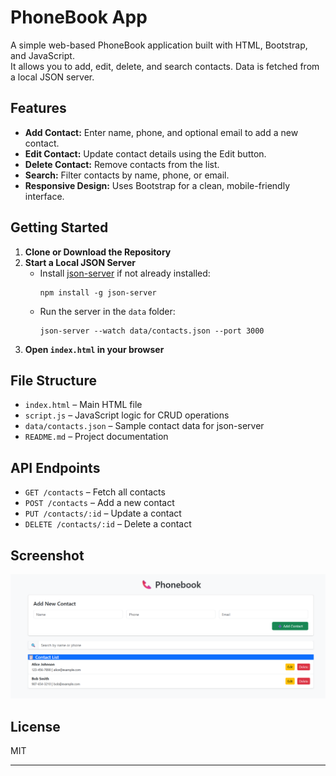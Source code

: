 # PhoneBook App

A simple web-based PhoneBook application built with HTML, Bootstrap, and JavaScript.  
It allows you to add, edit, delete, and search contacts. Data is fetched from a local JSON server.

## Features

- **Add Contact:** Enter name, phone, and optional email to add a new contact.
- **Edit Contact:** Update contact details using the Edit button.
- **Delete Contact:** Remove contacts from the list.
- **Search:** Filter contacts by name, phone, or email.
- **Responsive Design:** Uses Bootstrap for a clean, mobile-friendly interface.

## Getting Started

1. **Clone or Download the Repository**
2. **Start a Local JSON Server**
   - Install [json-server](https://github.com/typicode/json-server) if not already installed:
     ```
     npm install -g json-server
     ```
   - Run the server in the `data` folder:
     ```
     json-server --watch data/contacts.json --port 3000
     ```
3. **Open `index.html` in your browser**

## File Structure

- `index.html` – Main HTML file
- `script.js` – JavaScript logic for CRUD operations
- `data/contacts.json` – Sample contact data for json-server
- `README.md` – Project documentation

## API Endpoints

- `GET /contacts` – Fetch all contacts
- `POST /contacts` – Add a new contact
- `PUT /contacts/:id` – Update a contact
- `DELETE /contacts/:id` – Delete a contact

## Screenshot

![PhoneBook Screenshot](screenshot.png)

## License

MIT

---